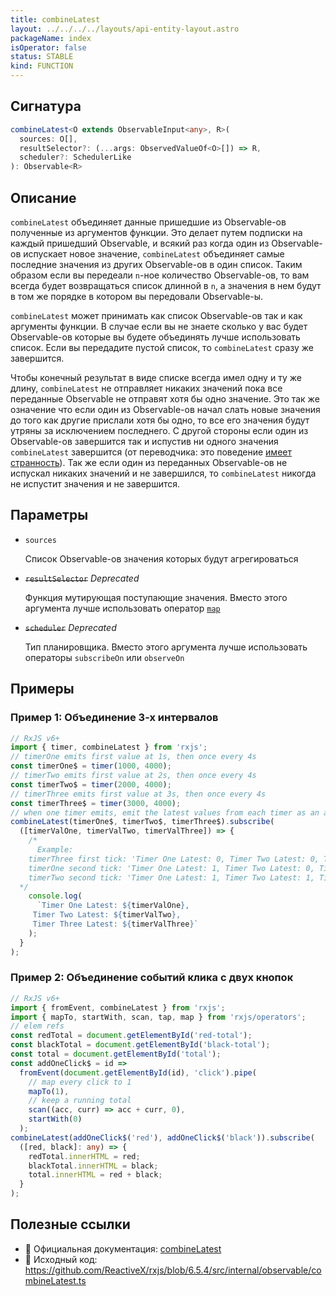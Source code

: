 ```yaml
---
title: combineLatest
layout: ../../../../layouts/api-entity-layout.astro
packageName: index
isOperator: false
status: STABLE
kind: FUNCTION
---
```


## Сигнатура

```typescript
combineLatest<O extends ObservableInput<any>, R>(
  sources: O[],
  resultSelector?: (...args: ObservedValueOf<O>[]) => R,
  scheduler?: SchedulerLike
): Observable<R>
```

## Описание

`combineLatest` объединяет данные пришедшие из Observable-ов полученные из аргументов функции. Это делает путем подписки на каждый пришедший Observable, и всякий раз когда один из Observable-ов испускает новое значение, `combineLatest` объединяет самые последние значения из других Observable-ов в один список. Таким образом если вы передеали `n`-ное количество Observable-ов, то вам всегда будет возвращаться список длинной в `n`, а значения в нем будут в том же порядке в котором вы передовали Observable-ы.

`combineLatest` может принимать как список Observable-ов так и как аргументы функции. В случае если вы не знаете сколько у вас будет Observable-ов которые вы будете объединять лучше использовать список. Если вы передадите пустой список, то `combineLatest` сразу же завершится.

Чтобы конечный результат в виде списке всегда имел одну и ту же длину, `combineLatest` не отправляет никаких значений пока все переданные Observable не отправят хотя бы одно значение. Это так же означение что если один из Observable-ов начал слать новые значения до того как другие прислали хотя бы одно, то все его значения будут утряны за исключением последнего. С другой стороны если один из Observable-ов завершится так и испустив ни одного значения `combineLatest` завершится (от переводчика: это поведение [имеет странность](https://github.com/ReactiveX/rxjs/issues/4745)). Так же если один из переданных Observable-ов не испускал никаких значений и не завершился, то `combineLatest` никогда не испустит значения и не завершится.

## Параметры

- `sources`
  
  Список Observable-ов значения которых будут агрегироваться

- ~~`resultSelector`~~ *Deprecated*
  
  Функция мутирующая поступающие значения. Вместо этого аргумента лучше использовать оператор [`map`](api/operators/pipeable/map)

- ~~`scheduler`~~ *Deprecated*
  
  Тип планировщика. Вместо этого аргумента лучше использовать операторы `subscribeOn` или `observeOn`

## Примеры

### Пример 1: Объединение 3-х интервалов

```typescript
// RxJS v6+
import { timer, combineLatest } from 'rxjs';
// timerOne emits first value at 1s, then once every 4s
const timerOne$ = timer(1000, 4000);
// timerTwo emits first value at 2s, then once every 4s
const timerTwo$ = timer(2000, 4000);
// timerThree emits first value at 3s, then once every 4s
const timerThree$ = timer(3000, 4000);
// when one timer emits, emit the latest values from each timer as an array
combineLatest(timerOne$, timerTwo$, timerThree$).subscribe(
  ([timerValOne, timerValTwo, timerValThree]) => {
    /*
      Example:
    timerThree first tick: 'Timer One Latest: 0, Timer Two Latest: 0, Timer Three Latest: 0
    timerOne second tick: 'Timer One Latest: 1, Timer Two Latest: 0, Timer Three Latest: 0
    timerTwo second tick: 'Timer One Latest: 1, Timer Two Latest: 1, Timer Three Latest: 0
  */
    console.log(
      `Timer One Latest: ${timerValOne},
     Timer Two Latest: ${timerValTwo},
     Timer Three Latest: ${timerValThree}`
    );
  }
);
```

### Пример 2: Объединение событий клика с двух кнопок

```typescript
// RxJS v6+
import { fromEvent, combineLatest } from 'rxjs';
import { mapTo, startWith, scan, tap, map } from 'rxjs/operators';
// elem refs
const redTotal = document.getElementById('red-total');
const blackTotal = document.getElementById('black-total');
const total = document.getElementById('total');
const addOneClick$ = id =>
  fromEvent(document.getElementById(id), 'click').pipe(
    // map every click to 1
    mapTo(1),
    // keep a running total
    scan((acc, curr) => acc + curr, 0),
    startWith(0)
  );
combineLatest(addOneClick$('red'), addOneClick$('black')).subscribe(
  ([red, black]: any) => {
    redTotal.innerHTML = red;
    blackTotal.innerHTML = black;
    total.innerHTML = red + black;
  }
);
```

## Полезные ссылки

- 📰 Официальная документация: [combineLatest](https://rxjs.dev/api/index/function/combineLatest)
- 📁 Исходный код: https://github.com/ReactiveX/rxjs/blob/6.5.4/src/internal/observable/combineLatest.ts